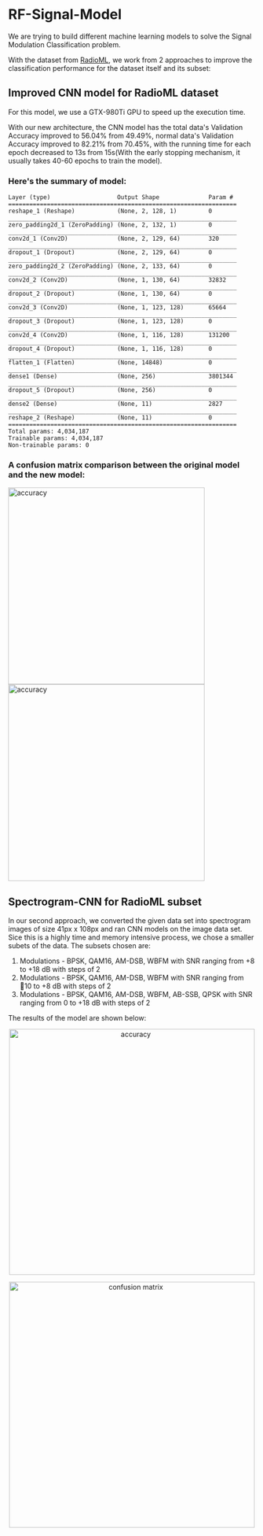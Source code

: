 # RF-Signal-Model

We are trying to build different machine learning models to solve the Signal Modulation Classification problem.

With the dataset from [RadioML](https://radioml.org/datasets/radioml-2016-10-dataset/), we work from 2 approaches to improve the classification performance for the dataset itself and its subset:

## Improved CNN model for RadioML dataset
For this model, we use a GTX-980Ti GPU to speed up the execution time.

With our new architecture, the CNN model has the total data's Validation Accuracy improved to 56.04% from 49.49%, normal data's Validation Accuracy improved to 82.21% from 70.45%, with the running time for each epoch decreased to 13s from 15s(With the early stopping mechanism, it usually takes 40-60 epochs to train the model).

### Here's the summary of model:
```
Layer (type)                   Output Shape              Param #   
=================================================================
reshape_1 (Reshape)            (None, 2, 128, 1)         0         
_________________________________________________________________
zero_padding2d_1 (ZeroPadding) (None, 2, 132, 1)         0         
_________________________________________________________________
conv2d_1 (Conv2D)              (None, 2, 129, 64)        320       
_________________________________________________________________
dropout_1 (Dropout)            (None, 2, 129, 64)        0         
_________________________________________________________________
zero_padding2d_2 (ZeroPadding) (None, 2, 133, 64)        0         
_________________________________________________________________
conv2d_2 (Conv2D)              (None, 1, 130, 64)        32832     
_________________________________________________________________
dropout_2 (Dropout)            (None, 1, 130, 64)        0         
_________________________________________________________________
conv2d_3 (Conv2D)              (None, 1, 123, 128)       65664     
_________________________________________________________________
dropout_3 (Dropout)            (None, 1, 123, 128)       0         
_________________________________________________________________
conv2d_4 (Conv2D)              (None, 1, 116, 128)       131200    
_________________________________________________________________
dropout_4 (Dropout)            (None, 1, 116, 128)       0         
_________________________________________________________________
flatten_1 (Flatten)            (None, 14848)             0         
_________________________________________________________________
dense1 (Dense)                 (None, 256)               3801344   
_________________________________________________________________
dropout_5 (Dropout)            (None, 256)               0         
_________________________________________________________________
dense2 (Dense)                 (None, 11)                2827      
_________________________________________________________________
reshape_2 (Reshape)            (None, 11)                0         
=================================================================
Total params: 4,034,187
Trainable params: 4,034,187
Non-trainable params: 0
```

### A confusion matrix comparison between the original model and the new model:

<p align="left">
  <img src="https://github.com/RobinChenRichmond/RF-Signal-Model/blob/master/original_confusion_matrix.png" width="400" title="accuracy">
  <img src="https://github.com/RobinChenRichmond/RF-Signal-Model/blob/master/new_confusion_matrix.png" width="400" title="accuracy">
</p>

## Spectrogram-CNN for RadioML subset

In our second approach, we converted the given data set into spectrogram images of size 41px x 108px and ran CNN models on the image data set. Sice this is a highly time and memory intensive process, we chose a smaller subets of the data. The subsets chosen are:
1. Modulations - BPSK, QAM16, AM-DSB, WBFM with SNR ranging from +8 to +18 dB with steps of 2
2. Modulations - BPSK, QAM16, AM-DSB, WBFM with SNR ranging from 􀀀10 to +8 dB with steps of 2
3. Modulations - BPSK, QAM16, AM-DSB, WBFM, AB-SSB, QPSK with SNR ranging from 0 to +18 dB with steps of 2

The results of the model are shown below:

<p align="center">
  <img src="https://github.com/RobinChenRichmond/RF-Signal-Model/blob/master/acc.JPG" width="500" title="accuracy">
</p>

<p align="center">
  <img src="https://github.com/RobinChenRichmond/RF-Signal-Model/blob/master/confusion.JPG" width="500" title="confusion matrix">
</p>

